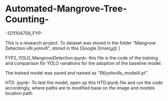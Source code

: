 # Automated-Mangrove-Tree-Counting-
-1211104759_FYP-

This is a research project. To dataset was stored in the folder “Mangrove Detection.v6i.yolov8", stored in this [Google Drive([url](https://drive.google.com/drive/folders/1-MO_hpmxthjhIZpfaFuaQoce7LfbK1i2?usp=sharing)) ]

FYP2_YOLO_MangroveDetection.ipynb- this file is the code of the training and comparison for YOLO variations for the adoption of the baseline model. 

The trained model was saved and named as “(N)yolov8s_model4.pt”.

HTD .ipynb- To test the model, open up this HTD.ipynb file and run the code accordingly, where paths are to modified base on the image and models location path.
